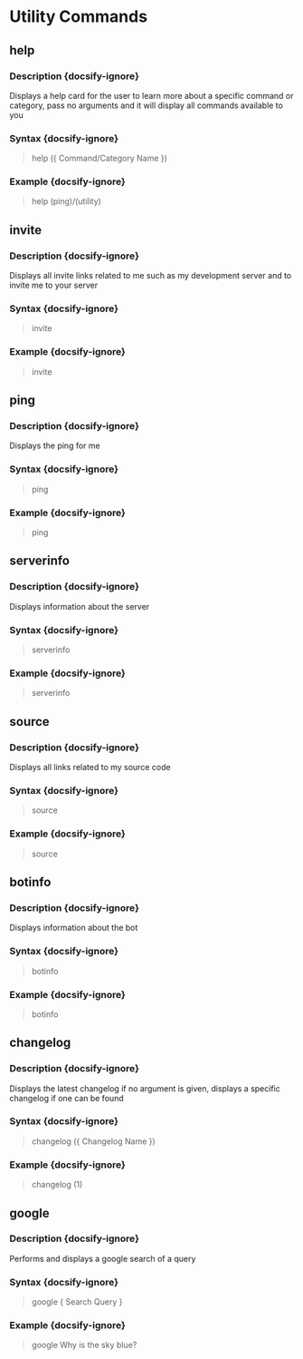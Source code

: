 # Utility Commands
## help
### Description {docsify-ignore}
Displays a help card for the user to learn more about a specific command or category, pass no arguments and it will display all commands available to you
### Syntax {docsify-ignore}

> help ({ Command/Category Name })

### Example {docsify-ignore}

> help (ping)/(utility)

## invite
### Description {docsify-ignore}
Displays all invite links related to me such as my development server and to invite me to your server
### Syntax {docsify-ignore}

> invite

### Example {docsify-ignore}

> invite

## ping
### Description {docsify-ignore}
Displays the ping for me
### Syntax {docsify-ignore}

> ping

### Example {docsify-ignore}

> ping

## serverinfo
### Description {docsify-ignore}
Displays information about the server
### Syntax {docsify-ignore}

> serverinfo

### Example {docsify-ignore}

> serverinfo

## source
### Description {docsify-ignore}
Displays all links related to my source code
### Syntax {docsify-ignore}

> source

### Example {docsify-ignore}

> source

## botinfo
### Description {docsify-ignore}
Displays information about the bot
### Syntax {docsify-ignore}

> botinfo

### Example {docsify-ignore}

> botinfo

## changelog
### Description {docsify-ignore}
Displays the latest changelog if no argument is given, displays a specific changelog if one can be found
### Syntax {docsify-ignore}

> changelog ({ Changelog Name })

### Example {docsify-ignore}

> changelog (1)

## google
### Description {docsify-ignore}
Performs and displays a google search of a query
### Syntax {docsify-ignore}

> google { Search Query }

### Example {docsify-ignore}

> google Why is the sky blue?

